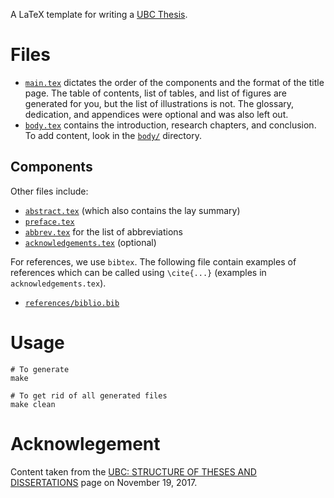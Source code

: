 A LaTeX template for writing a [UBC Thesis](https://www.grad.ubc.ca/current-students/dissertation-thesis-preparation/structure-theses-dissertations).

# Files
- [`main.tex`](main.tex) dictates the order of the components and the format of the title page. The table of contents, list of tables, and list of figures are generated for you, but the list of illustrations is not. The glossary, dedication, and appendices were optional and was also left out.
- [`body.tex`](body.tex) contains the introduction, research chapters, and conclusion. To add content, look in the [`body/`](body/) directory.

## Components
Other files include:
- [`abstract.tex`](abstract.tex) (which also contains the lay summary)
- [`preface.tex`](preface.tex)
- [`abbrev.tex`](abbrev.tex) for the list of abbreviations
- [`acknowledgements.tex`](acknowledgements.tex) (optional)

For references, we use `bibtex`. The following file contain examples of references which can be called using `\cite{...}` (examples in `acknowledgements.tex`).

- [`references/biblio.bib`](references/biblio.bib)

# Usage
```
# To generate
make

# To get rid of all generated files
make clean
```

# Acknowlegement
Content taken from the [UBC: STRUCTURE OF THESES AND DISSERTATIONS](https://www.grad.ubc.ca/current-students/dissertation-thesis-preparation/structure-theses-dissertations) page on November 19, 2017.
